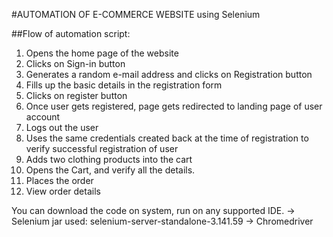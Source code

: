#AUTOMATION OF E-COMMERCE WEBSITE using Selenium

##Flow of automation script:

1. Opens the home page of the website
2. Clicks on Sign-in button
3. Generates a random e-mail address and clicks on Registration button
4. Fills up the basic details in the registration form
5. Clicks on register button
6. Once user gets registered, page gets redirected to landing page of user account
7. Logs out the user
8. Uses the same credentials created back at the time of registration to verify successful registration of user
9. Adds two clothing products into the cart
10. Opens the Cart, and verify all the details.
11. Places the order
12. View order details

You can download the code on system, run on any supported IDE.
-> Selenium jar used: selenium-server-standalone-3.141.59
-> Chromedriver